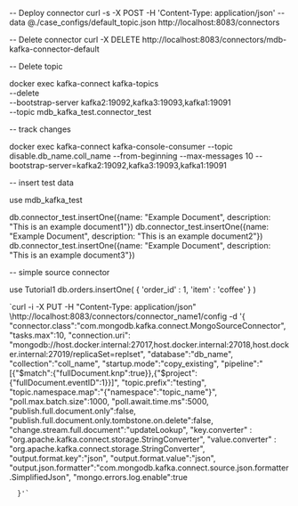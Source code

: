 -- Deploy connector 
curl -s -X POST -H 'Content-Type: application/json' --data @./case_configs/default_topic.json http://localhost:8083/connectors


-- Delete connector
curl -X DELETE  http://localhost:8083/connectors/mdb-kafka-connector-default

-- Delete topic

docker exec kafka-connect kafka-topics \
  --delete \
  --bootstrap-server kafka2:19092,kafka3:19093,kafka1:19091 \
  --topic mdb_kafka_test.connector_test

-- track changes

docker exec kafka-connect kafka-console-consumer --topic disable.db_name.coll_name --from-beginning --max-messages 10 --bootstrap-server=kafka2:19092,kafka3:19093,kafka1:19091

-- insert test data

use mdb_kafka_test

db.connector_test.insertOne({name: "Example Document", description: "This is an example document1"})
db.connector_test.insertOne({name: "Example Document", description: "This is an example document2"})
db.connector_test.insertOne({name: "Example Document", description: "This is an example document3"})

-- simple source connector

use Tutorial1
db.orders.insertOne( { 'order_id' : 1, 'item' : 'coffee' } )




`curl -i -X PUT -H "Content-Type: application/json" \http://localhost:8083/connectors/connector_name1/config \-d '{
             "connector.class":"com.mongodb.kafka.connect.MongoSourceConnector",
             "tasks.max":10,
             "connection.uri": "mongodb://host.docker.internal:27017,host.docker.internal:27018,host.docker.internal:27019/replicaSet=replset",
             "database":"db_name",
             "collection":"coll_name",
             "startup.mode":"copy_existing",
             "pipeline":"[{\"$match\":{\"fullDocument.knp\":true}},{\"$project\":{\"fullDocument.eventID\":1}}]",
             "topic.prefix":"testing",
             "topic.namespace.map":"{\"namespace\":\"topic_name\"}",
             "poll.max.batch.size":1000,
             "poll.await.time.ms":5000,
             "publish.full.document.only":false,
             "publish.full.document.only.tombstone.on.delete":false,
             "change.stream.full.document":"updateLookup",
             "key.converter" : "org.apache.kafka.connect.storage.StringConverter",
             "value.converter" : "org.apache.kafka.connect.storage.StringConverter",
             "output.format.key":"json",
             "output.format.value":"json",
             "output.json.formatter":"com.mongodb.kafka.connect.source.json.formatter.SimplifiedJson",
             "mongo.errors.log.enable":true

      }'`
